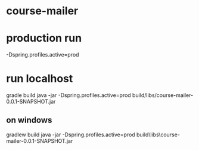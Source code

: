 # course-mailer


# production run 
-Dspring.profiles.active=prod

# run localhost

gradle build
java -jar -Dspring.profiles.active=prod build/libs/course-mailer-0.0.1-SNAPSHOT.jar

## on windows

gradlew build
java -jar -Dspring.profiles.active=prod build\libs\course-mailer-0.0.1-SNAPSHOT.jar

